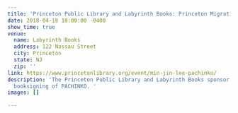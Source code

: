 ```yaml
---
title: 'Princeton Public Library and Labyrinth Books: Princeton Migration Project '
date: 2018-04-18 18:00:00 -0400
show_time: true
venue:
  name: Labyrinth Books
  address: 122 Nassau Street
  city: Princeton
  state: NJ
  zip: ''
link: https://www.princetonlibrary.org/event/min-jin-lee-pachinko/
description: 'The Princeton Public Library and Labyrinth Books sponsor a reading and
  booksigning of PACHINKO. '
images: []

---
```


